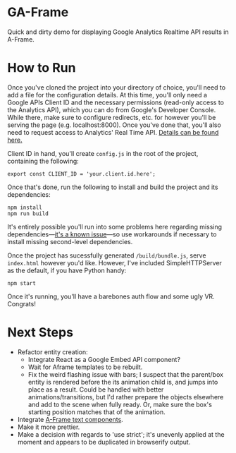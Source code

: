 # GA-Frame

Quick and dirty demo for displaying Google Analytics Realtime API results in A-Frame.

# How to Run

Once you've cloned the project into your directory of choice, you'll need to add a file for the configuration details. At this time, you'll only need a Google APIs Client ID and the necessary permissions (read-only access to the Analytics API), which you can do from Google's Developer Console. While there, make sure to configure redirects, etc. for however you'll be serving the page (e.g. localhost:8000). Once you've done that, you'll also need to request access to Analytics' Real Time API. [Details can be found here.](https://developers.google.com/analytics/devguides/reporting/realtime/v3/)

Client ID in hand, you'll create `config.js` in the root of the project, containing the following:

````
export const CLIENT_ID = 'your.client.id.here';
````

Once that's done, run the following to install and build the project and its dependencies:

````
npm install
npm run build
````

It's entirely possible you'll run into some problems here regarding missing dependencies—[it's a known issue](https://github.com/aframevr/aframe/issues/347)—so use workarounds if necessary to install missing second-level dependencies.

Once the project has sucessfully generated `/build/bundle.js`, serve `index.html` however you'd like. However, I've included SimpleHTTPServer as the default, if you have Python handy:

````
npm start
````

Once it's running, you'll have a barebones auth flow and some ugly VR. Congrats!

# Next Steps

* Refactor entity creation:
	* Integrate React as a Google Embed API component?
	* Wait for Aframe templates to be rebuilt.
	* Fix the weird flashing issue with bars; I suspect that the parent/box entity is rendered before the its animation child is, and jumps into place as a result. Could be handled with better animations/transitions, but I'd rather prepare the objects elsewhere and add to the scene when fully ready. Or, make sure the box's starting position matches that of the animation.
* Integrate [A-Frame text components](https://github.com/ngokevin/aframe-text-component).
* Make it more prettier.
* Make a decision with regards to 'use strict'; it's unevenly applied at the moment and appears to be duplicated in browserify output.
